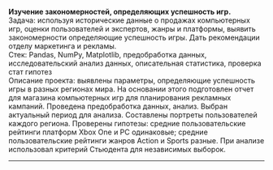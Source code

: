 
**Изучение закономерностей, определяющих успешность игр.**\
Задача: используя исторические данные о продажах компьютерных игр, оценки пользователей и экспертов, жанры и платформы, выявить закономерности определяющие успешность игры. Дать рекомендации отделу маркетинга и рекламы.\
Стек: Pandas, NumPy, Matplotlib, предобработка данных, исследовательский анализ данных, описательная статистика, проверка стат гипотез \
Описание проекта: выявлены параметры, определяющие успешность игры в разных регионах мира. На
основании этого подготовлен отчет для магазина компьютерных игр для планирования
рекламных кампаний. Проведена предобработка данных, анализ. Выбран актуальный
период для анализа. Составлены портреты пользователей каждого региона. Проверены
гипотезы: средние пользовательские рейтинги платформ Xbox One и PC одинаковые;
средние пользовательские рейтинги жанров Action и Sports разные. При анализе использовал критерий Стьюдента для независимых выборок.
___
